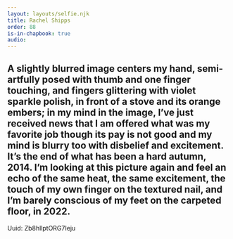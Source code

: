 ```yaml
---
layout: layouts/selfie.njk
title: Rachel Shipps
order: 88
is-in-chapbook: true
audio: 
---
```

A slightly blurred image centers my hand, semi-artfully posed with thumb and one finger touching, and fingers glittering with violet sparkle polish, in front of a stove and its orange embers; in my mind in the image, I’ve just received news that I am offered what was my favorite job though its pay is not good and my mind is blurry too with disbelief and excitement. It’s the end of what has been a hard autumn, 2014. I’m looking at this picture again and feel an echo of the same heat, the same excitement, the touch of my own finger on the textured nail, and I’m barely conscious of my feet on the carpeted floor, in 2022.
---------
Uuid: Zb8hllptORG7Ieju